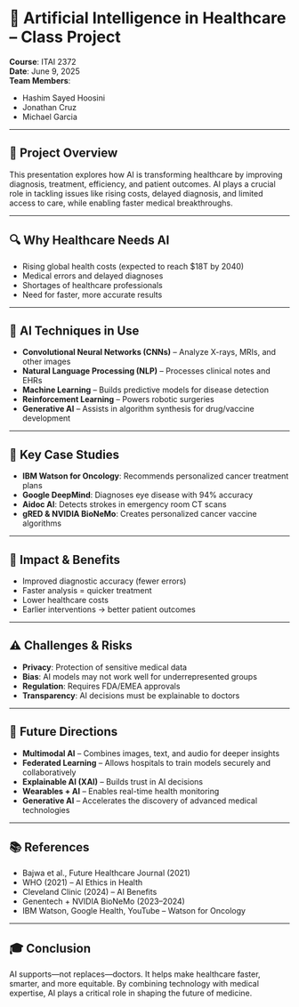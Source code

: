 # 🏥 Artificial Intelligence in Healthcare – Class Project

**Course**: ITAI 2372  
**Date**: June 9, 2025  
**Team Members**:  
- Hashim Sayed Hoosini  
- Jonathan Cruz  
- Michael Garcia  

---

## 🧠 Project Overview

This presentation explores how AI is transforming healthcare by improving diagnosis, treatment, efficiency, and patient outcomes. AI plays a crucial role in tackling issues like rising costs, delayed diagnosis, and limited access to care, while enabling faster medical breakthroughs.

---

## 🔍 Why Healthcare Needs AI

- Rising global health costs (expected to reach $18T by 2040)  
- Medical errors and delayed diagnoses  
- Shortages of healthcare professionals  
- Need for faster, more accurate results  

---

## 🧬 AI Techniques in Use

- **Convolutional Neural Networks (CNNs)** – Analyze X-rays, MRIs, and other images  
- **Natural Language Processing (NLP)** – Processes clinical notes and EHRs  
- **Machine Learning** – Builds predictive models for disease detection  
- **Reinforcement Learning** – Powers robotic surgeries  
- **Generative AI** – Assists in algorithm synthesis for drug/vaccine development  

---

## 🏥 Key Case Studies

- **IBM Watson for Oncology**: Recommends personalized cancer treatment plans  
- **Google DeepMind**: Diagnoses eye disease with 94% accuracy  
- **Aidoc AI**: Detects strokes in emergency room CT scans  
- **gRED & NVIDIA BioNeMo**: Creates personalized cancer vaccine algorithms  

---

## 🌟 Impact & Benefits

- Improved diagnostic accuracy (fewer errors)  
- Faster analysis = quicker treatment  
- Lower healthcare costs  
- Earlier interventions → better patient outcomes  

---

## ⚠️ Challenges & Risks

- **Privacy**: Protection of sensitive medical data  
- **Bias**: AI models may not work well for underrepresented groups  
- **Regulation**: Requires FDA/EMEA approvals  
- **Transparency**: AI decisions must be explainable to doctors  

---

## 🔮 Future Directions

- **Multimodal AI** – Combines images, text, and audio for deeper insights  
- **Federated Learning** – Allows hospitals to train models securely and collaboratively  
- **Explainable AI (XAI)** – Builds trust in AI decisions  
- **Wearables + AI** – Enables real-time health monitoring  
- **Generative AI** – Accelerates the discovery of advanced medical technologies  

---

## 📚 References

- Bajwa et al., Future Healthcare Journal (2021)  
- WHO (2021) – AI Ethics in Health  
- Cleveland Clinic (2024) – AI Benefits  
- Genentech + NVIDIA BioNeMo (2023–2024)  
- IBM Watson, Google Health, YouTube – Watson for Oncology  

---

## 🎓 Conclusion

AI supports—not replaces—doctors. It helps make healthcare faster, smarter, and more equitable. By combining technology with medical expertise, AI plays a critical role in shaping the future of medicine.
